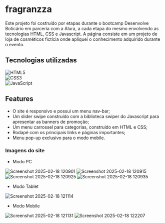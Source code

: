 ﻿# fragranzza
 
Este projeto foi costruído por etapas durante o bootcamp Desenvolve Boticário em parceria com a Alura, a cada etapa do mesmo envolvendo as tecnologias HTML, CSS e Javascript. A página consiste em um projeto de loja de cosméticos fictícia onde apliquei o conhecimento adquirido durante o evento.

## Tecnologias utilizadas

![HTML5](https://a11ybadges.com/badge?logo=html5)\
![CSS3](https://a11ybadges.com/badge?logo=css3)\
![JavaScript](https://a11ybadges.com/badge?logo=javascript)

## Features
- O site é responsivo e possui um menu nav-bar;
- Um slider swipe construído com a biblioteca swiper do Javascript para apresentar as banners de promoção;
- Um menu carrossel para categorias, construído em HTML e CSS;
- Rodapé com os principais links e páginas importantes;
- Menu pop-up exclusivo para o modo mobile.


### Imagens do site
- Modo PC
  
![Screenshot 2025-02-18 120901](https://github.com/user-attachments/assets/2c543d55-b7ed-4548-9873-a4404898cd7d)
![Screenshot 2025-02-18 120915](https://github.com/user-attachments/assets/24916b86-ca28-4d25-b5b0-a7feb7fc4579)
![Screenshot 2025-02-18 120925](https://github.com/user-attachments/assets/af0b6655-0605-4bdb-81e5-873640b1245d)
![Screenshot 2025-02-18 120935](https://github.com/user-attachments/assets/35948308-83fb-4880-ad40-d582ae46cfbd)

- Modo Tablet
  
![Screenshot 2025-02-18 121114](https://github.com/user-attachments/assets/f5c19b0a-5330-4656-b863-d893026e9a10)

- Modo Mobile
  
![Screenshot 2025-02-18 121131](https://github.com/user-attachments/assets/bcd5b381-71b9-4fb0-9e9a-c8c88b742a13)
![Screenshot 2025-02-18 122207](https://github.com/user-attachments/assets/77222346-27f2-49e1-bc9b-3f5f78d526c1)

